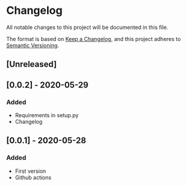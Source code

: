 # Changelog
All notable changes to this project will be documented in this file.

The format is based on [Keep a Changelog](https://keepachangelog.com/en/1.0.0/),
and this project adheres to [Semantic Versioning](https://semver.org/spec/v2.0.0.html).

## [Unreleased]

## [0.0.2] - 2020-05-29
### Added
 - Requirements in setup.py
 - Changelog

## [0.0.1] - 2020-05-28
### Added
 - First version
 - Github actions
